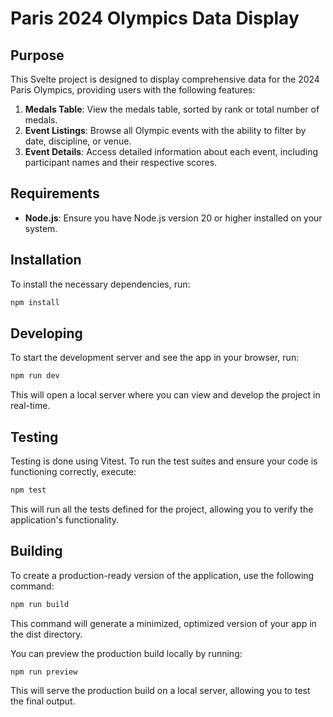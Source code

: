 # Paris 2024 Olympics Data Display

## Purpose

This Svelte project is designed to display comprehensive data for the 2024 Paris Olympics, providing users with the following features:

1. **Medals Table**: View the medals table, sorted by rank or total number of medals.
2. **Event Listings**: Browse all Olympic events with the ability to filter by date, discipline, or venue.
3. **Event Details**: Access detailed information about each event, including participant names and their respective scores.

## Requirements

- **Node.js**: Ensure you have Node.js version 20 or higher installed on your system.

## Installation

To install the necessary dependencies, run:

```bash
npm install
```

## Developing

To start the development server and see the app in your browser, run:

```bash
npm run dev
```

This will open a local server where you can view and develop the project in real-time.

## Testing
Testing is done using Vitest. To run the test suites and ensure your code is functioning correctly, execute:

```bash
npm test
```
This will run all the tests defined for the project, allowing you to verify the application's functionality.

## Building
To create a production-ready version of the application, use the following command:

```bash
npm run build
```
This command will generate a minimized, optimized version of your app in the dist directory.

You can preview the production build locally by running:

```bash
npm run preview
```
This will serve the production build on a local server, allowing you to test the final output.
